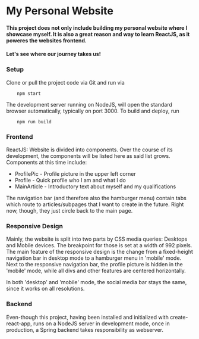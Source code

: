# My Personal Website

#### This project does not only include building my personal website where I showcase myself. It is also a great reason and way to learn ReactJS, as it poweres the websites frontend.
#### Let's see where our journey takes us!

### Setup
Clone or pull the project code via Git and run via

        npm start
        
The development server running on NodeJS, will open the standard browser automatically, typically on port 3000.
To build and deploy, run

        npm run build

### Frontend
ReactJS: Website is divided into components. Over the course of its development, the components will be listed here as said list grows.
Components at this time include:

- ProfilePic - Profile picture in the upper left corner
- Profile - Quick profile who I am and what I do
- MainArticle - Introductory text about myself and my qualifications

The navigation bar (and therefore also the hamburger menu) contain tabs which route to articles/subpages that I want
to create in the future. Right now, though, they just circle back to the main page.


### Responsive Design
Mainly, the website is split into two parts by CSS media queries: Desktops and Mobile devices.
The breakpoint for those is set at a width of 992 pixels. The main feature of the responsive design is the
change from a fixed-height navigation bar in desktop mode to a hamburger menu in 'mobile' mode. Next to the responsive
navigation bar, the profile picture is hidden in the 'mobile' mode, while all divs and other features are centered
horizontally.

In both 'desktop' and 'mobile' mode, the social media bar stays the same, since it works on all resolutions.


### Backend
Even-though this project, having been installed and initialized with create-react-app, runs on a NodeJS server in development mode, once in production, a Spring backend takes
responsibility as webserver.